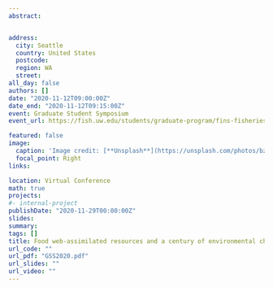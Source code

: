 ```yaml
---
abstract:


address:
  city: Seattle
  country: United States
  postcode: 
  region: WA
  street: 
all_day: false
authors: []
date: "2020-11-12T09:00:00Z"
date_end: "2020-11-12T09:15:00Z"
event: Graduate Student Symposium
event_url: https://fish.uw.edu/students/graduate-program/fins-fisheries-interdisciplinary-network-of-students/graduate-student-symposium/

featured: false
image:
  caption: 'Image credit: [**Unsplash**](https://unsplash.com/photos/bzdhc5b3Bxs)'
  focal_point: Right
links:

location: Virtual Conference
math: true
projects:
#- internal-project
publishDate: "2020-11-29T00:00:00Z"
slides: 
summary: 
tags: []
title: Food web-assimilated resources and a century of environmental change in the NE Pacific 
url_code: ""
url_pdf: "GSS2020.pdf"
url_slides: ""
url_video: ""
---
```


